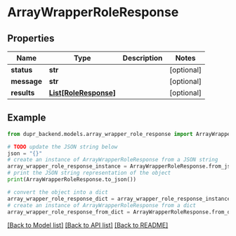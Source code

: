 # ArrayWrapperRoleResponse


## Properties

Name | Type | Description | Notes
------------ | ------------- | ------------- | -------------
**status** | **str** |  | [optional] 
**message** | **str** |  | [optional] 
**results** | [**List[RoleResponse]**](RoleResponse.md) |  | [optional] 

## Example

```python
from dupr_backend.models.array_wrapper_role_response import ArrayWrapperRoleResponse

# TODO update the JSON string below
json = "{}"
# create an instance of ArrayWrapperRoleResponse from a JSON string
array_wrapper_role_response_instance = ArrayWrapperRoleResponse.from_json(json)
# print the JSON string representation of the object
print(ArrayWrapperRoleResponse.to_json())

# convert the object into a dict
array_wrapper_role_response_dict = array_wrapper_role_response_instance.to_dict()
# create an instance of ArrayWrapperRoleResponse from a dict
array_wrapper_role_response_from_dict = ArrayWrapperRoleResponse.from_dict(array_wrapper_role_response_dict)
```
[[Back to Model list]](../README.md#documentation-for-models) [[Back to API list]](../README.md#documentation-for-api-endpoints) [[Back to README]](../README.md)


